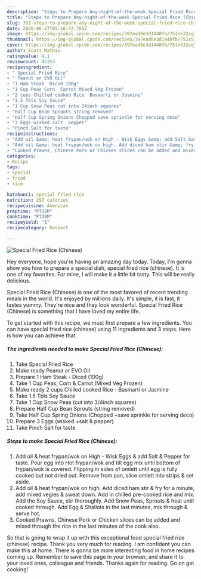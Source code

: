 ```yaml
---
description: "Steps to Prepare Any-night-of-the-week Special Fried Rice (Chinese)"
title: "Steps to Prepare Any-night-of-the-week Special Fried Rice (Chinese)"
slug: 351-steps-to-prepare-any-night-of-the-week-special-fried-rice-chinese
date: 2020-06-27T05:16:47.705Z
image: https://img-global.cpcdn.com/recipes/397ead0e3d1440fb/751x532cq70/special-fried-rice-chinese-recipe-main-photo.jpg
thumbnail: https://img-global.cpcdn.com/recipes/397ead0e3d1440fb/751x532cq70/special-fried-rice-chinese-recipe-main-photo.jpg
cover: https://img-global.cpcdn.com/recipes/397ead0e3d1440fb/751x532cq70/special-fried-rice-chinese-recipe-main-photo.jpg
author: Scott Mathis
ratingvalue: 4.1
reviewcount: 45353
recipeingredient:
- " Special Fried Rice"
- " Peanut or EVO Oil"
- "1 Ham Steak  Diced 100g"
- "1 Cup Peas Corn  Carrot Mixed Veg Frozen"
- "2 cups Chilled cooked Rice  Basmarti or Jasmine"
- "1.5 Tbls Soy Sauce"
- "1 Cup Snow Peas cut into 34inch squares"
- "Half Cup Bean Sprouts string removed"
- "Half Cup Spring Onions Chopped save sprinkle for serving deco"
- "3 Eggs wisked salt  pepper"
- "Pinch Salt for taste"
recipeinstructions:
- "Add oil &amp; heat frypan/wok on High - Wisk Eggs &amp; add Salt &amp; Pepper for taste. Pour egg into Hot frypan/wok and tilt egg mix until bottom of frypan/wok is covered. Flipping in sides of omlett until egg is fully cooked but not dried out. Remove from pan, slice omlett into strips &amp; set aside."
- "Add oil &amp; heat frypan/wok on high. Add diced ham stir &amp; fry for a minute, add mixed vegies &amp; sweat down. Add in chilled pre-cooked rice and mix. Add the Soy Sauce, stir thoroughly. Add Snow Peas, Sprouts &amp; heat until cooked through. Add Egg &amp; Shallots in the last minutes, mix through &amp; serve hot."
- "Cooked Prawns, Chinese Pork or Chicken slices can be added and mixed through the rice in the last minutes of the cook also."
categories:
- Recipe
tags:
- special
- fried
- rice

katakunci: special fried rice 
nutrition: 297 calories
recipecuisine: American
preptime: "PT32M"
cooktime: "PT30M"
recipeyield: "1"
recipecategory: Dessert

---
```



![Special Fried Rice (Chinese)](https://img-global.cpcdn.com/recipes/397ead0e3d1440fb/751x532cq70/special-fried-rice-chinese-recipe-main-photo.jpg)

Hey everyone, hope you're having an amazing day today. Today, I'm gonna show you how to prepare a special dish, special fried rice (chinese). It is one of my favorites. For mine, I will make it a little bit tasty. This will be really delicious.

Special Fried Rice (Chinese) is one of the most favored of recent trending meals in the world. It's enjoyed by millions daily. It's simple, it is fast, it tastes yummy. They're nice and they look wonderful. Special Fried Rice (Chinese) is something that I have loved my entire life.




To get started with this recipe, we must first prepare a few ingredients. You can have special fried rice (chinese) using 11 ingredients and 3 steps. Here is how you can achieve that.

<!--inarticleads1-->

##### The ingredients needed to make Special Fried Rice (Chinese):

1. Take  Special Fried Rice
1. Make ready  Peanut or EVO Oil
1. Prepare 1 Ham Steak - Diced (100g)
1. Take 1 Cup Peas, Corn &amp; Carrot (Mixed Veg Frozen)
1. Make ready 2 cups Chilled cooked Rice - Basmarti or Jasmine
1. Take 1.5 Tbls Soy Sauce
1. Take 1 Cup Snow Peas (cut into 3/4inch squares)
1. Prepare Half Cup Bean Sprouts (string removed)
1. Take Half Cup Spring Onions (Chopped +save sprinkle for serving deco)
1. Prepare 3 Eggs (wisked +salt &amp; pepper)
1. Take Pinch Salt for taste




<!--inarticleads2-->

##### Steps to make Special Fried Rice (Chinese):

1. Add oil &amp; heat frypan/wok on High - Wisk Eggs &amp; add Salt &amp; Pepper for taste. Pour egg into Hot frypan/wok and tilt egg mix until bottom of frypan/wok is covered. Flipping in sides of omlett until egg is fully cooked but not dried out. Remove from pan, slice omlett into strips &amp; set aside.
1. Add oil &amp; heat frypan/wok on high. Add diced ham stir &amp; fry for a minute, add mixed vegies &amp; sweat down. Add in chilled pre-cooked rice and mix. Add the Soy Sauce, stir thoroughly. Add Snow Peas, Sprouts &amp; heat until cooked through. Add Egg &amp; Shallots in the last minutes, mix through &amp; serve hot.
1. Cooked Prawns, Chinese Pork or Chicken slices can be added and mixed through the rice in the last minutes of the cook also.




So that is going to wrap it up with this exceptional food special fried rice (chinese) recipe. Thank you very much for reading. I am confident you can make this at home. There is gonna be more interesting food in home recipes coming up. Remember to save this page in your browser, and share it to your loved ones, colleague and friends. Thanks again for reading. Go on get cooking!
